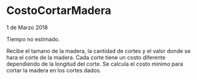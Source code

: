 # CostoCortarMadera
1 de Marzo 2018

Tiempo no estimado.

Recibe el tamano de la madera, la cantidad de cortes y el valor donde se hara el corte de la madera. Cada corte tiene un costo diferente dependiendo de la longitud del corte. Se calcula el costo minimo para cortar la madera en los cortes dados.
